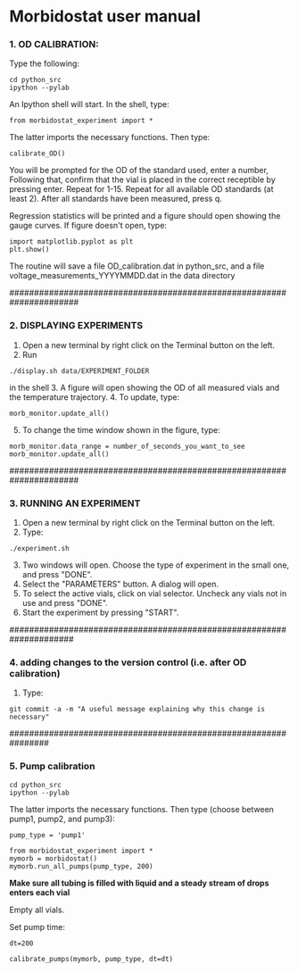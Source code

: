 # Morbidostat user manual

### 1. OD CALIBRATION:

Type the following:
```
cd python_src
ipython --pylab
```

An Ipython shell will start.
In the shell, type:
```
from morbidostat_experiment import *
```
The latter imports the necessary functions.
Then type:
```
calibrate_OD()
```
You will be prompted for the OD of the standard used, enter a number,
Following that, confirm that the vial is placed in the correct receptible by pressing enter.
Repeat for 1-15.
Repeat for all available OD standards (at least 2).
After all standards have been measured, press q.

Regression statistics will be printed and a figure should open showing the gauge curves.
If figure doesn't open, type:
```
import matplotlib.pyplot as plt
plt.show()
```
The routine will save a file OD_calibration.dat in python_src,
and a file voltage_measurements_YYYYMMDD.dat in the data directory


######################################################################
### 2. DISPLAYING EXPERIMENTS

1. Open a new terminal by right click on the Terminal button on the left.
2. Run
```
./display.sh data/EXPERIMENT_FOLDER
```
in the shell
3. A figure will open showing the OD of all measured vials and the temperature trajectory.
4. To update, type:
```
morb_monitor.update_all()
```
5. To change the time window shown in the figure, type:
```
morb_monitor.data_range = number_of_seconds_you_want_to_see
morb_monitor.update_all()
```
######################################################################
### 3. RUNNING AN EXPERIMENT

1. Open a new terminal by right click on the Terminal button on the left.
2. Type:
```
./experiment.sh
```
3. Two windows will open. Choose the type of experiment in the small one, and press "DONE".
4. Select the "PARAMETERS" button. A dialog will open.
5. To select the active vials, click on vial selector. Uncheck any vials not in use and press "DONE".
6. Start the experiment by pressing "START".



#####################################################################
### 4. adding changes to the version control (i.e. after OD calibration)

1. Type:
```
git commit -a -m "A useful message explaining why this change is necessary"
```

################################################################
### 5. Pump calibration
```
cd python_src
ipython --pylab
```

The latter imports the necessary functions.
Then type (choose between pump1, pump2, and pump3):
```
pump_type = 'pump1'

from morbidostat_experiment import *
mymorb = morbidostat()
mymorb.run_all_pumps(pump_type, 200)
```
**Make sure all tubing is filled with liquid and a steady stream of drops enters each vial**

Empty all vials.

Set pump time:
```
dt=200

calibrate_pumps(mymorb, pump_type, dt=dt)
```
